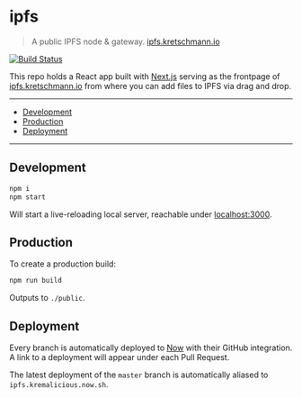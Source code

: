 # ipfs

> A public IPFS node & gateway.
> [ipfs.kretschmann.io](https://ipfs.kretschmann.io)

[![Build Status](https://github.com/kremalicious/ipfs/workflows/CI%2FCD%20Pipeline/badge.svg)](https://github.com/kremalicious/ipfs/actions)

This repo holds a React app built with [Next.js](https://nextjs.org) serving as the frontpage of [ipfs.kretschmann.io](https://ipfs.kretschmann.io) from where you can add files to IPFS via drag and drop.

---

- [Development](#development)
- [Production](#production)
- [Deployment](#deployment)

---

## Development

```bash
npm i
npm start
```

Will start a live-reloading local server, reachable under [localhost:3000](http://localhost:3000).

## Production

To create a production build:

```bash
npm run build
```

Outputs to `./public`.

## Deployment

Every branch is automatically deployed to [Now](https://zeit.co/now) with their GitHub integration. A link to a deployment will appear under each Pull Request.

The latest deployment of the `master` branch is automatically aliased to `ipfs.kremalicious.now.sh`.
